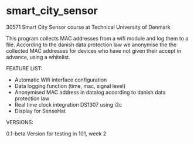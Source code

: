 # smart_city_sensor

30571 Smart City Sensor course at Technical University of Denmark

This program collects MAC addresses from a wifi module and log them to a file. 
According to the danish data protection law we anonymise the the collected MAC addresses for devices who have not given their accept in advance, using a whitelist.

FEATURE LIST:
* Automatic Wifi interface configuration
* Data logging function (time, mac, signal level)
* Anonymised MAC address in datalog according to danish data protection law
* Real time clock integration DS1307 using i2c
* Display for SenseHat

VERSIONS:

0.1-beta	Version for testing in 101, week 2
